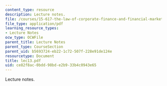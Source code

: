 ```yaml
---
content_type: resource
description: Lecture notes.
file: /courses/15-617-the-law-of-corporate-finance-and-financial-markets-spring-2004/ce82f8ac0bdd98bde2b933b4c0943e65_lec13.pdf
file_type: application/pdf
learning_resource_types:
- Lecture Notes
ocw_type: OCWFile
parent_title: Lecture Notes
parent_type: CourseSection
parent_uid: b5693724-eb22-1c72-507f-228e91de124e
resourcetype: Document
title: lec13.pdf
uid: ce82f8ac-0bdd-98bd-e2b9-33b4c0943e65
---
```

Lecture notes.

